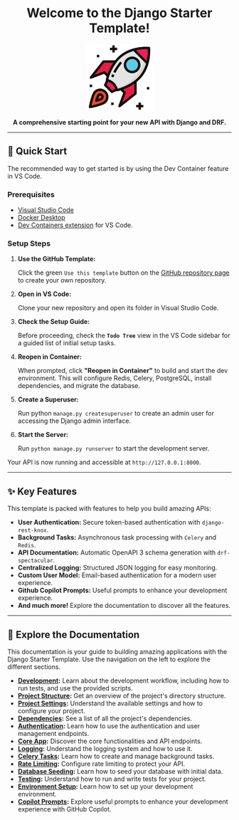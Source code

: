 <h1 align="center">Welcome to the Django Starter Template!</h1>

<p align="center">
  <img src="assets/logo.png" alt="Django Starter Template Logo" width="150"/>
</p>

<p align="center">
  <strong>A comprehensive starting point for your new API with Django and DRF.</strong>
</p>

---

## 🚀 Quick Start

The recommended way to get started is by using the Dev Container feature in VS Code.

### Prerequisites
- [Visual Studio Code](https://code.visualstudio.com/)
- [Docker Desktop](https://www.docker.com/products/docker-desktop/)
- [Dev Containers extension](https://marketplace.visualstudio.com/items?itemName=ms-vscode-remote.remote-containers) for VS Code.

### Setup Steps

1.  **Use the GitHub Template:**

    Click the green `Use this template` button on the [GitHub repository page](https://github.com/wilfredinni/django-starter-template) to create your own repository.

2.  **Open in VS Code:**

    Clone your new repository and open its folder in Visual Studio Code.

3.  **Check the Setup Guide:**

    Before proceeding, check the **`Todo Tree`** view in the VS Code sidebar for a guided list of initial setup tasks.

4.  **Reopen in Container:**

    When prompted, click **"Reopen in Container"** to build and start the dev environment. This will configure Redis, Celery, PostgreSQL, install dependencies, and migrate the database.

5.  **Create a Superuser:**

    Run python `manage.py createsuperuser` to create an admin user for accessing the Django admin interface.

6.  **Start the Server:**

    Run `python manage.py runserver` to start the development server.

Your API is now running and accessible at `http://127.0.0.1:8000`.

---

## ✨ Key Features

This template is packed with features to help you build amazing APIs:

-   **User Authentication:** Secure token-based authentication with `django-rest-knox`.
-   **Background Tasks:** Asynchronous task processing with `Celery` and `Redis`.
-   **API Documentation:** Automatic OpenAPI 3 schema generation with `drf-spectacular`.
-   **Centralized Logging:** Structured JSON logging for easy monitoring.
-   **Custom User Model:** Email-based authentication for a modern user experience.
-   **Github Copilot Prompts:** Useful prompts to enhance your development experience.
-   **And much more!** Explore the documentation to discover all the features.

---

## 📖 Explore the Documentation

This documentation is your guide to building amazing applications with the Django Starter Template. Use the navigation on the left to explore the different sections.

-   **[Development](development.md):** Learn about the development workflow, including how to run tests, and use the provided scripts.
-   **[Project Structure](project_structure.md):** Get an overview of the project's directory structure.
-   **[Project Settings](settings.md):** Understand the available settings and how to configure your project.
-   **[Dependencies](dependencies.md):** See a list of all the project's dependencies.
-   **[Authentication](authentication.md):** Learn how to use the authentication and user management endpoints.
-   **[Core App](core_endpoints.md):** Discover the core functionalities and API endpoints.
-   **[Logging](logging.md):** Understand the logging system and how to use it.
-   **[Celery Tasks](tasks.md):** Learn how to create and manage background tasks.
-   **[Rate Limiting](rate_limiting.md):** Configure rate limiting to protect your API.
-   **[Database Seeding](database_seeding.md):** Learn how to seed your database with initial data.
-   **[Testing](testing.md):** Understand how to run and write tests for your project.
-   **[Environment Setup](environment_setup.md):** Learn how to set up your development environment.
-   **[Copilot Prompts](copilot_prompts.md):** Explore useful prompts to enhance your development experience with GitHub Copilot.
